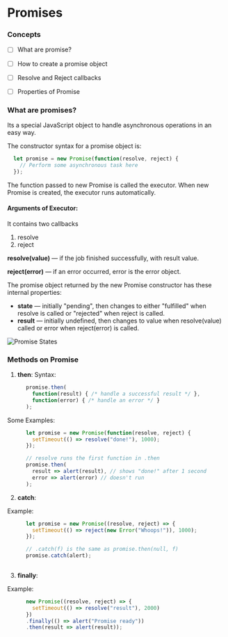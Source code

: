 # Promises

### Concepts

- [ ] What are promise?
- [ ] How to create a promise object
- [ ] Resolve and Reject callbacks
- [ ] Properties of Promise


### What are promises?

Its a special JavaScript object to handle asynchronous operations in an easy way.

The constructor syntax for a promise object is:

```js
  let promise = new Promise(function(resolve, reject) {
    // Perform some asynchronous task here
  });  
```

The function passed to new Promise is called the executor. When new Promise is created, the executor runs automatically.

#### Arguments of Executor:
  
  It contains two callbacks
  1. resolve
  2. reject

  **resolve(value)** — if the job finished successfully, with result value.
  
  **reject(error)** — if an error occurred, error is the error object.
  
  
  The promise object returned by the new Promise constructor has these internal properties:

  * **state** — initially "pending", then changes to either "fulfilled" when resolve is called or "rejected" when reject is         called.
  * **result** — initially undefined, then changes to value when resolve(value) called or error when reject(error) is called.
  
  ![Promise States](https://yatharth1706.github.io/assets/promise1.PNG)
  
### Methods on Promise

1. **then**: 
Syntax:
```js
      promise.then(
        function(result) { /* handle a successful result */ },
        function(error) { /* handle an error */ }
      );
```

Some Examples:
```js
      let promise = new Promise(function(resolve, reject) {
        setTimeout(() => resolve("done!"), 1000);
      });

      // resolve runs the first function in .then
      promise.then(
        result => alert(result), // shows "done!" after 1 second
        error => alert(error) // doesn't run
      );
```


2. **catch**:

Example:
```js
      let promise = new Promise((resolve, reject) => {
        setTimeout(() => reject(new Error("Whoops!")), 1000);
      });

      // .catch(f) is the same as promise.then(null, f)
      promise.catch(alert);
      
```

3. **finally**:

Example:
```js
      new Promise((resolve, reject) => {
        setTimeout(() => resolve("result"), 2000)
      })
      .finally(() => alert("Promise ready"))
      .then(result => alert(result));
      
```
